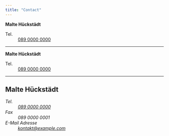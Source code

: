 ```yaml
---
title: "Contact"
---
```


**Malte Hückstädt**  <dt>Tel.</dt> <dd><a href="tel:+49-89-00000000">089 0000 0000</a></dd>

***

**Malte Hückstädt**  <dt>Tel.</dt> <dd><a href="tel:+49-89-00000000">089 0000 0000</a></dd>

***

<h2>Malte Hückstädt</h2>
<address>
  <dl>
    <dt>Tel.</dt>
    <dd><a href="tel:+49-89-00000000">089 0000 0000</a></dd>
    <dt>Fax</dt>
    <dd>089 0000 0001</dd>
    <dt>E-Mail Adresse</dt>
    <dd><a href="mailto:kontakt@example.com">kontakt@example.com</a></dd>

  </dl>
</address>
